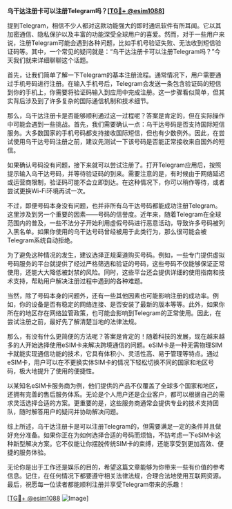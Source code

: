 **乌干达注册卡可以注册Telegram吗？[[TG💪+ @esim1088](https://t.me/s/esim1088)]**

提到Telegram，相信不少人都对这款功能强大的即时通讯软件有所耳闻。它以其加密通信、隐私保护以及丰富的功能深受全球用户的喜爱。然而，对于一些用户来说，注册Telegram可能会遇到各种问题，比如手机号验证失败、无法收到短信验证码等。其中，一个常见的疑问就是：“乌干达注册卡可以注册Telegram吗？”今天我们就来详细聊聊这个话题。

首先，让我们简单了解一下Telegram的基本注册流程。通常情况下，用户需要通过手机号码进行注册。在输入手机号后，Telegram会发送一条包含验证码的短信到你的手机上，你需要将验证码输入到应用中完成注册。这一步骤看似简单，但其实背后涉及到了许多复杂的国际通信机制和技术细节。

那么，乌干达注册卡是否能够顺利通过这一过程呢？答案是肯定的，但在实际操作中可能会遇到一些挑战。首先，我们需要确认一点：乌干达号码是否支持国际短信服务。大多数国家的手机号码都支持接收国际短信，但也有少数例外。因此，在尝试使用乌干达号码注册之前，建议先测试一下该号码是否能正常接收来自国外的短信。

如果确认号码没有问题，接下来就可以尝试注册了。打开Telegram应用后，按照提示输入乌干达号码，并等待验证码的到来。需要注意的是，有时候由于网络延迟或运营商限制，验证码可能不会立即到达。在这种情况下，你可以稍作等待，或者尝试更换Wi-Fi环境再试一次。

不过，即便号码本身没有问题，也并非所有乌干达号码都能成功注册Telegram。这里涉及到另一个重要的因素——号码的信誉度。近年来，随着Telegram在全球范围内的普及，一些不法分子开始利用虚假号码进行恶意活动，导致许多号码被列入黑名单。如果你使用的乌干达号码曾经被用于此类行为，那么很可能会被Telegram系统自动拒绝。

为了避免这种情况的发生，建议选择正规渠道购买号码。例如，一些专门提供虚拟号码服务的平台就提供了经过严格筛选和验证的号码，这些号码不仅能够保证正常使用，还能大大降低被封禁的风险。同时，这些平台还会提供详细的使用指南和技术支持，帮助用户解决注册过程中遇到的各种难题。

当然，除了号码本身的问题外，还有一些其他因素也可能影响注册的成功率。例如，你的设备是否有稳定的网络连接、是否安装了最新的版本等等。此外，如果你所在的地区存在网络监管政策，也可能会影响到Telegram的正常使用。因此，在尝试注册之前，最好先了解清楚当地的法律法规。

那么，有没有什么更简便的方法呢？答案是肯定的！随着科技的发展，现在越来越多的人开始选择使用eSIM卡来解决跨境通信的问题。eSIM卡是一种无需物理SIM卡就能实现通信功能的技术，它具有体积小、灵活性高、易于管理等特点。通过eSIM卡，用户可以在不更换实体SIM卡的情况下轻松切换不同的国家和地区号码，极大地提升了使用的便捷性。

以某知名eSIM卡服务商为例，他们提供的产品不仅覆盖了全球多个国家和地区，还拥有完善的售后服务体系。无论是个人用户还是企业客户，都可以根据自己的需求灵活选择合适的方案。更重要的是，这些服务商通常会提供专业的技术支持团队，随时解答用户的疑问并协助解决问题。

综上所述，乌干达注册卡是可以注册Telegram的，但需要满足一定的条件并且做好充分准备。如果你正在为如何选择合适的号码而烦恼，不妨考虑一下eSIM卡这种新型解决方案。它不仅能让你摆脱传统SIM卡的束缚，还能享受到更加高效、便捷的服务体验。

无论你是出于工作还是娱乐的目的，希望这篇文章能够为你带来一些有价值的参考信息。记住，在任何情况下都要遵守相关法律法规，合理合法地使用互联网资源。最后，祝愿每一位读者都能顺利注册并享受Telegram带来的乐趣！

[[TG💪+ @esim1088](https://t.me/s/esim1088) ![Image](https://i.postimg.cc/4NQfJmqS/Snipaste-2025-05-13-00-14-12.png)]